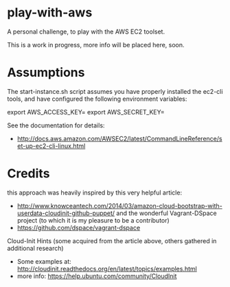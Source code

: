 play-with-aws
=============
A personal challenge, to play with the AWS EC2 toolset.

This is a work in progress, more info will be placed here, soon.

# Assumptions
The start-instance.sh script assumes you have properly installed the ec2-cli tools, and have configured the following environment variables:

  export AWS_ACCESS_KEY=
  export AWS_SECRET_KEY=

See the documentation for details:
* http://docs.aws.amazon.com/AWSEC2/latest/CommandLineReference/set-up-ec2-cli-linux.html

# Credits
this approach was heavily inspired by this very helpful article:
* http://www.knowceantech.com/2014/03/amazon-cloud-bootstrap-with-userdata-cloudinit-github-puppet/
and the wonderful Vagrant-DSpace project (to which it is my pleasure to be a contributor)
* https://github.com/dspace/vagrant-dspace
 
Cloud-Init Hints (some acquired from the article above, others gathered in additional research)
* Some examples at: http://cloudinit.readthedocs.org/en/latest/topics/examples.html
* more info: https://help.ubuntu.com/community/CloudInit
